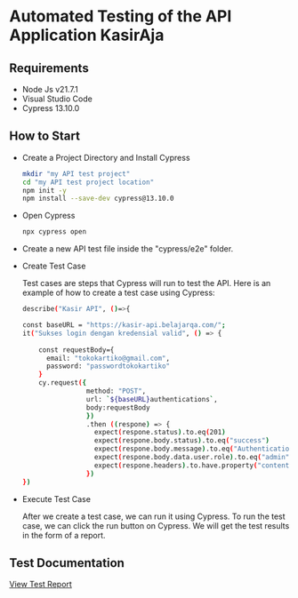 # Automated Testing of the API Application KasirAja 

## Requirements

- Node Js v21.7.1
- Visual Studio Code
- Cypress 13.10.0

## How to Start

- Create a Project Directory and Install Cypress
  ```bash
  mkdir "my API test project"
  cd "my API test project location"
  npm init -y
  npm install --save-dev cypress@13.10.0
  ```
- Open Cypress
  ```bash
  npx cypress open
  ```
- Create a new API test file inside the "cypress/e2e" folder.
- Create Test Case

  Test cases are steps that Cypress will run to test the API. Here is an example of how to create a test case using Cypress:

  ```bash
  describe("Kasir API", ()=>{

  const baseURL = "https://kasir-api.belajarqa.com/";
  it("Sukses login dengan kredensial valid", () => {
    
      const requestBody={
        email: "tokokartiko@gmail.com",
        password: "passwordtokokartiko"
      }
      cy.request({
                  method: "POST",
                  url: `${baseURL}authentications`,
                  body:requestBody
                  })
                  .then ((respone) => {
                    expect(respone.status).to.eq(201)
                    expect(respone.body.status).to.eq("success")
                    expect(respone.body.message).to.eq("Authentication berhasil ditambahkan")
                    expect(respone.body.data.user.role).to.eq("admin")
                    expect(respone.headers).to.have.property("content-type", "application/json; charset=utf-8")
                  })
  })
  ```
- Execute Test Case

  After we create a test case, we can run it using Cypress. To run the test case, we can click the run button on Cypress. We will get the test results in the form of a report.
## Test Documentation

[View Test Report](https://hema-kun.github.io/cypress-API-kasirAja/cypress/reports/html/index.html)

